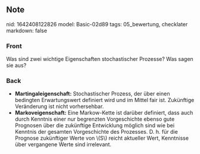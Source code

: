 ## Note
nid: 1642408122826
model: Basic-02d89
tags: 05_bewertung, checklater
markdown: false

### Front
Was sind zwei wichtige Eigenschaften stochastischer Prozesse? Was sagen sie aus?

### Back
<ul>
  <li><b>Martingaleigenschaft:</b> Stochastischer Prozess, der über
  einen bedingten Erwartungswert definiert wird und im Mittel fair
  ist. Zukünftige Veränderung ist nicht vorhersehbar.
  <li><b>Markoveigenschaft:</b> Eine Markow-Kette ist darüber
  definiert, dass auch durch Kenntnis einer nur begrenzten
  Vorgeschichte ebenso gute Prognosen über die zukünftige
  Entwicklung möglich sind wie bei Kenntnis der gesamten
  Vorgeschichte des Prozesses. D. h. für die Prognose zukünftiger
  Werte von \(S\) reicht aktueller Wert, Kenntnisse über vergangene
  Werte sind irrelevant.
</ul>
